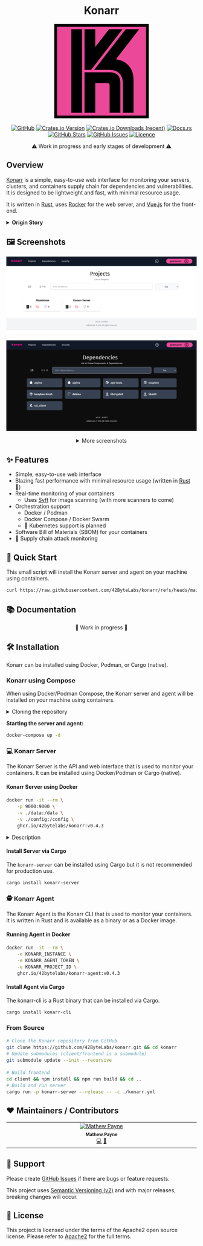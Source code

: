<!-- markdownlint-disable -->
<div align="center">
<h1>Konarr</h1>

<img src="./assets/konar-logo.png" width="250" title="Konarr Logo">

[![GitHub](https://img.shields.io/badge/github-%23121011.svg?style=for-the-badge&logo=github&logoColor=white)][github]
[![Crates.io Version](https://img.shields.io/crates/v/konarr?style=for-the-badge)][crates-io]
[![Crates.io Downloads (recent)](https://img.shields.io/crates/dr/konarr?style=for-the-badge)][crates-io]
[![Docs.rs](https://img.shields.io/badge/docs.rs-konarr-66c2a5?style=for-the-badge)][docs]
[![GitHub Stars](https://img.shields.io/github/stars/42ByteLabs/konarr?style=for-the-badge)][github]
[![GitHub Issues](https://img.shields.io/github/issues/42ByteLabs/konarr?style=for-the-badge)][github-issues]
[![Licence](https://img.shields.io/github/license/42ByteLabs/konarr?style=for-the-badge)][license]

⚠️  Work in progress and early stages of development ⚠️

</div>
<!-- markdownlint-restore -->

## Overview

[Konarr][konarr] is a simple, easy-to-use web interface for monitoring your servers, clusters, and containers supply chain for dependencies and vulnerabilities.
It is designed to be lightweight and fast, with minimal resource usage. 

It is written in [Rust][rust-lang], uses [Rocker][rocket] for the web server, and [Vue.js](https://vuejs.org/) for the front-end.

<details>
<summary><strong>Origin Story</strong></summary>

This project came out of the need to monitor my homelab for insecure dependencies / components.
All the products that offer this are proprietary and cost money to use.

[In December 2021, Log4Shell (CVE-2021-44228)](https://en.wikipedia.org/wiki/Log4Shell) came dropped and like most of the world I was running around trying to find if I had a service using it.
Turned out I was but it was a painful process in finding if I was even using it.

**Name Origin:**

Konarr is from the name [Konar quo Maten](https://oldschool.runescape.wiki/w/Konar_quo_Maten) (translated as Konar the Hunter) from the game [Old School Runescape](https://oldschool.runescape.com/).

</details>

## 🖼️ Screenshots

<div align="center">

![project-view](./assets/screenshots/projects-view.png)

![project-view-dark](./assets/screenshots/dark-mode.png)

<details>
<summary>More screenshots</summary>

**Single Project Summary** 
![server-view](./assets/screenshots/server-view.png)

**Container Summary**
![container-view](./assets/screenshots/container-view.png)

**Dependencies View**
![dependencies-view](./assets/screenshots/dependencies-view.png)

</details>

</div>

## ✨ Features

- Simple, easy-to-use web interface
- Blazing fast performance with minimal resource usage (written in [Rust][rust-lang] 🦀)
- Real-time monitoring of your containers
  - Uses [Syft][syft] for image scanning (with more scanners to come)
- Orchestration support
  - Docker / Podman
  - Docker Compose / Docker Swarm
  - 🚧 Kubernetes support is planned
- Software Bill of Materials (SBOM) for your containers
- 🚧 Supply chain attack monitoring

## 🚀 Quick Start

This small script will install the Konarr server and agent on your machine using containers.

```bash
curl https://raw.githubusercontent.com/42ByteLabs/konarr/refs/heads/main/install.sh | bash -s
```

## 📚 Documentation

<div align="center">
🚧 Work in progress 🚧
</div>

## 🛠️ Installation

Konarr can be installed using Docker, Podman, or Cargo (native).

### Konarr using Compose

When using Docker/Podman Compose, the Konarr server and agent will be installed on your machine using containers.

<details>
<summary>Cloning the repository</summary>

```bash
# Clone the Konarr repository from GitHub
git clone https://github.com/42ByteLabs/konarr.git && cd konarr
# Update submodules
git submodule update --init --recursive
```

</details>

**Starting the server and agent:**

```bash
docker-compose up -d
```

### 💻 Konarr Server

The Konarr Server is the API and web interface that is used to monitor your containers.
It can be installed using Docker/Podman or Cargo (native).

#### Konarr Server using Docker

```bash
docker run -it --rm \
    -p 9000:9000 \
    -v ./data:/data \
    -v ./config:/config \
    ghcr.io/42bytelabs/konarr:v0.4.3
```

<details>
<summary>Description</summary>

This command does the following:

- `-it --rm` - This is a common set of flags to pass to `docker run`. The `-it` flag is short for `--interactive` and `--tty`, which tells Docker to open an interactive terminal inside the container. The `--rm` flag tells Docker to automatically remove the container when it stops running.
- `-p 9000:9000` - This tells Docker to map port 9000 on the host machine to port 9000 on the container. This is the port that the Konarr server listens on by default.
- `-v ./data:/data` - This tells Docker to mount the `./data` directory on the host machine to the `/data` directory on the container. This is where Konarr stores its data by default.
- `-v ./config:/config` - This tells Docker to mount the `./config` directory on the host machine to the `/config` directory on the container. This is where Konarr looks for its configuration file by default.
- `ghcr.io/42bytelabs/konarr:v0.4.3` - This is the name of the Docker image that we want to run. The `ghcr.io/42bytelabs/konarr` part is the name of the repository on GitHub Container Registry, and the `v0.1.0` part is the tag of the image that we want to run.

</details>

#### Install Server via Cargo

The `konarr-server` can be installed using Cargo but it is not recommended for production use.

```bash
cargo install konarr-server
```

### 🕵️ Konarr Agent

The Konarr Agent is the Konarr CLI that is used to monitor your containers.
It is written in Rust and is available as a binary or as a Docker image.

#### Running Agent in Docker

```bash
docker run -it --rm \
    -e KONARR_INSTANCE \
    -e KONARR_AGENT_TOKEN \
    -e KONARR_PROJECT_ID \
    ghcr.io/42bytelabs/konarr-agent:v0.4.3
```

#### Install Agent via Cargo

The konarr-cli is a Rust binary that can be installed via Cargo.

```bash
cargo install konarr-cli
```

### From Source

```bash
# Clone the Konarr repository from GitHub
git clone https://github.com/42ByteLabs/konarr.git && cd konarr
# Update submodules (client/frontend is a submodule)
git submodule update --init --recursive

# Build frontend
cd client && npm install && npm run build && cd ..
# Build and run server
cargo run -p konarr-server --release -- -c ./konarr.yml
```

## ❤️  Maintainers / Contributors

<!-- ALL-CONTRIBUTORS-LIST:START - Do not remove or modify this section -->
<!-- prettier-ignore-start -->
<!-- markdownlint-disable -->
<table>
  <tbody>
    <tr>
      <td align="center" valign="top" width="14.28%"><a href="https://geekmasher.dev"><img src="https://avatars.githubusercontent.com/u/2772944?v=4?s=100" width="100px;" alt="Mathew Payne"/><br /><sub><b>Mathew Payne</b></sub></a><br /><a href="#code-GeekMasher" title="Code">💻</a> <a href="#review-GeekMasher" title="Reviewed Pull Requests">👀</a></td>
    </tr>
  </tbody>
</table>

<!-- markdownlint-restore -->
<!-- prettier-ignore-end -->

<!-- ALL-CONTRIBUTORS-LIST:END -->

## 🦸 Support

Please create [GitHub Issues][github-issues] if there are bugs or feature requests.

This project uses [Semantic Versioning (v2)][semver] and with major releases, breaking changes will occur.

## 📓 License

This project is licensed under the terms of the Apache2 open source license.
Please refer to [Apache2][license] for the full terms.

<!-- Resources -->

[license]: ./LICENSE
[crates-io]: https://crates.io/crates/konarr
[docs]: https://docs.rs/konarr/latest/konarr
[semver]: https://semver.org/
[rust-lang]: https://www.rust-lang.org/
[rocket]: https://rocket.rs/

[konarr]: https://github.com/42ByteLabs/konarr
[github]: https://github.com/42ByteLabs/konarr
[github-issues]: https://github.com/42ByteLabs/konarr/issues

[syft]: https://github.com/anchore/syft

